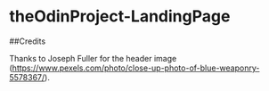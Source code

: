 # theOdinProject-LandingPage

##Credits

Thanks to Joseph Fuller for the header image (https://www.pexels.com/photo/close-up-photo-of-blue-weaponry-5578367/).
